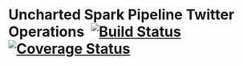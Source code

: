 # Uncharted Spark Pipeline Twitter Operations &nbsp;[![Build Status](https://travis-ci.org/unchartedsoftware/sparkpipe-twitter-ops.svg?branch=master)](https://travis-ci.org/unchartedsoftware/sparkpipe-twitter-ops)&nbsp;[![Coverage Status](https://coveralls.io/repos/github/unchartedsoftware/sparkpipe-twitter-ops/badge.svg?branch=LLay-patch-1)](https://coveralls.io/github/unchartedsoftware/sparkpipe-twitter-ops?branch=LLay-patch-1)
